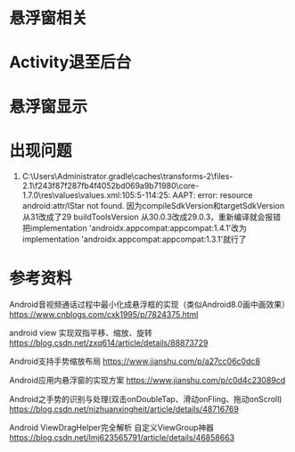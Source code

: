 # 悬浮窗相关
# Activity退至后台



# 悬浮窗显示



# 出现问题
1. C:\Users\Administrator\.gradle\caches\transforms-2\files-2.1\f243f87f287fb4f4052bd069a9b71980\core-1.7.0\res\values\values.xml:105:5-114:25: AAPT: error: resource android:attr/lStar not found.
因为compileSdkVersion和targetSdkVersion 从31改成了29 buildToolsVersion 从30.0.3改成29.0.3，重新编译就会报错
把implementation 'androidx.appcompat:appcompat:1.4.1'改为implementation 'androidx.appcompat:appcompat:1.3.1'就行了


# 参考资料  
Android音视频通话过程中最小化成悬浮框的实现（类似Android8.0画中画效果）  
https://www.cnblogs.com/cxk1995/p/7824375.html  

android view 实现双指平移、缩放、旋转
https://blog.csdn.net/zxq614/article/details/88873729

Android支持手势缩放布局
https://www.jianshu.com/p/a27cc06c0dc8

Android应用内悬浮窗的实现方案
https://www.jianshu.com/p/c0d4c23089cd

Android之手势的识别与处理(双击onDoubleTap、滑动onFling、拖动onScroll)
https://blog.csdn.net/nizhuanxingheit/article/details/48716769

Android ViewDragHelper完全解析 自定义ViewGroup神器
https://blog.csdn.net/lmj623565791/article/details/46858663

















